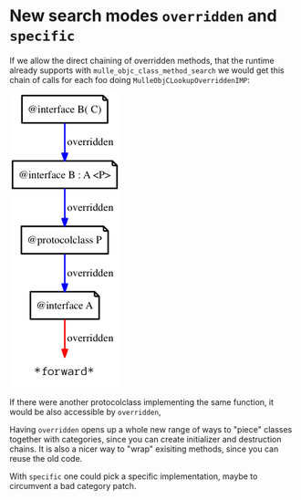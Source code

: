 # New search modes `overridden` and `specific`

If we allow the direct chaining of overridden methods, that the runtime already
supports with `mulle_objc_class_method_search` we would get this chain of calls
for each foo doing `MulleObjCLookupOverriddenIMP`:

![](overridden.png)

If there were another protocolclass implementing the same function, it would be
also accessible by `overridden`,


Having `overridden` opens up a whole new range of ways to "piece" classes
together with categories, since you can create initializer and destruction
chains. It is also a nicer way to "wrap" exisiting methods, since you can reuse
the old code.


With `specific` one could pick a specific implementation, maybe to circumvent
a bad category patch.



